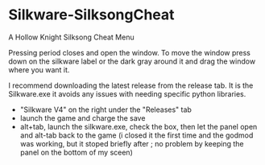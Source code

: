 # Silkware-SilksongCheat
A Hollow Knight Silksong Cheat Menu


 Pressing period closes and open the window.
 To move the window press down on the silkware label or the dark gray around it and drag the window where you want it.
 
I recommend downloading the latest release from the release tab. 
It is the Silkware.exe it avoids any issues with needing specific python libraries.

- "Silkware V4" on the right under the "Releases" tab
- launch the game and charge the save
- alt+tab, launch the silkware.exe, check the box, then let the panel open and alt-tab back to the game (i closed it the first time and the godmod was working, but it stoped briefly after ; no problem by keeping the panel on the bottom of my sceen)
